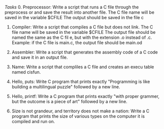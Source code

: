*Tasks*
0. Preprocessor:
   Write a script that runs a C file through the preprocess	or and save the result into another file.
   	 The C file name will be saved in the variable $CFILE
	 The output should be saved in the file c

1. Compiler:
   Write a script that compiles a C file but does not link.
   	 The C file name will be saved in the variable $CFILE
       	 The output file should be named the same as the C fil		e, but with the extension .o instead of .c.
	     Example: if the C file is main.c, the output file	     	   should be main.od

2. Assembler:
   Write a script that generates the assembly code of a C code	 and save it in an output file.

3. Name:
   Write a script that compliles a C file and creates an execu	table named cisfun.

4. Hello, puts:
   Write C program that prints exactly "Programming is like building a multilingual puzzle" followed by a new line.

5. Hello, printf:
   Write a C program that prints exactly "with proper grammer, but the outcome is a piece of art" followed by a new line.

6. Size is not grandeur, and territory does not make a nation:
   Write a C program that prints the size of various types on the computer it is compiled and run on.